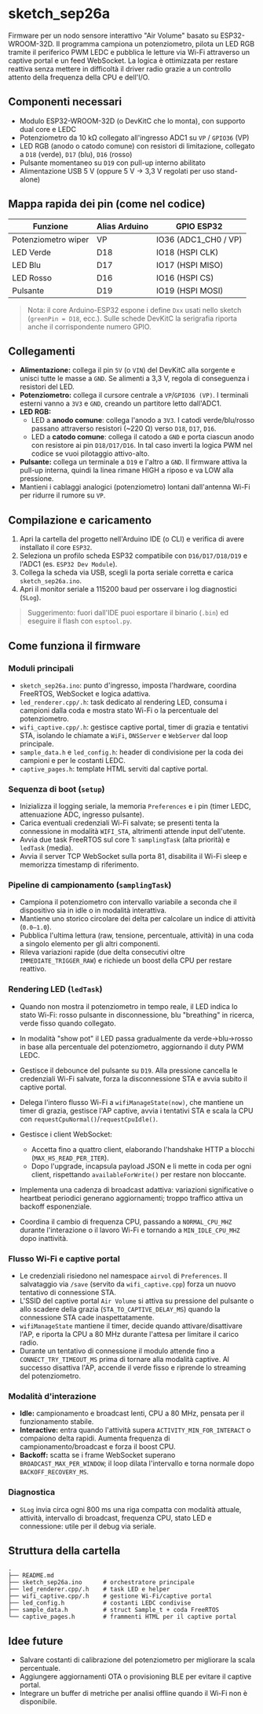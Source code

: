 # sketch_sep26a

Firmware per un nodo sensore interattivo "Air Volume" basato su ESP32-WROOM-32D. Il programma campiona un potenziometro, pilota un LED RGB tramite il periferico PWM LEDC e pubblica le letture via Wi-Fi attraverso un captive portal e un feed WebSocket. La logica è ottimizzata per restare reattiva senza mettere in difficoltà il driver radio grazie a un controllo attento della frequenza della CPU e dell'I/O.

## Componenti necessari
- Modulo ESP32-WROOM-32D (o DevKitC che lo monta), con supporto dual core e LEDC
- Potenziometro da 10 kΩ collegato all'ingresso ADC1 su `VP` / `GPIO36` (VP)
- LED RGB (anodo o catodo comune) con resistori di limitazione, collegato a `D18` (verde), `D17` (blu), `D16` (rosso)
- Pulsante momentaneo su `D19` con pull-up interno abilitato
- Alimentazione USB 5 V (oppure 5 V → 3,3 V regolati per uso stand-alone)

## Mappa rapida dei pin (come nel codice)
| Funzione            | Alias Arduino | GPIO ESP32 |
|---------------------|---------------|------------|
| Potenziometro wiper | VP            | IO36 (ADC1_CH0 / VP) |
| LED Verde           | D18           | IO18 (HSPI CLK)      |
| LED Blu             | D17           | IO17 (HSPI MISO)     |
| LED Rosso           | D16           | IO16 (HSPI CS)       |
| Pulsante            | D19           | IO19 (HSPI MOSI)     |

> Nota: il core Arduino-ESP32 espone i define `Dxx` usati nello sketch (`greenPin = D18`, ecc.). Sulle schede DevKitC la serigrafia riporta anche il corrispondente numero GPIO.

## Collegamenti
- **Alimentazione:** collega il pin `5V` (o `VIN`) del DevKitC alla sorgente e unisci tutte le masse a `GND`. Se alimenti a 3,3 V, regola di conseguenza i resistori del LED.
- **Potenziometro:** collega il cursore centrale a `VP`/`GPIO36 (VP)`. I terminali esterni vanno a `3V3` e `GND`, creando un partitore letto dall'ADC1.
- **LED RGB:**
  - LED a **anodo comune**: collega l'anodo a `3V3`. I catodi verde/blu/rosso passano attraverso resistori (~220 Ω) verso `D18`, `D17`, `D16`.
  - LED a **catodo comune**: collega il catodo a `GND` e porta ciascun anodo con resistore ai pin `D18/D17/D16`. In tal caso inverti la logica PWM nel codice se vuoi pilotaggio attivo-alto.
- **Pulsante:** collega un terminale a `D19` e l'altro a `GND`. Il firmware attiva la pull-up interna, quindi la linea rimane HIGH a riposo e va LOW alla pressione.
- Mantieni i cablaggi analogici (potenziometro) lontani dall'antenna Wi-Fi per ridurre il rumore su `VP`.

## Compilazione e caricamento
1. Apri la cartella del progetto nell'Arduino IDE (o CLI) e verifica di avere installato il core `ESP32`.
2. Seleziona un profilo scheda ESP32 compatibile con `D16/D17/D18/D19` e l'ADC1 (es. `ESP32 Dev Module`).
3. Collega la scheda via USB, scegli la porta seriale corretta e carica `sketch_sep26a.ino`.
4. Apri il monitor seriale a 115200 baud per osservare i log diagnostici (`SLog`).

> Suggerimento: fuori dall'IDE puoi esportare il binario (`.bin`) ed eseguire il flash con `esptool.py`.

## Come funziona il firmware
### Moduli principali
- `sketch_sep26a.ino`: punto d'ingresso, imposta l'hardware, coordina FreeRTOS, WebSocket e logica adattiva.
- `led_renderer.cpp/.h`: task dedicato al rendering LED, consuma i campioni dalla coda e mostra stato Wi-Fi o la percentuale del potenziometro.
- `wifi_captive.cpp/.h`: gestisce captive portal, timer di grazia e tentativi STA, isolando le chiamate a `WiFi`, `DNSServer` e `WebServer` dal loop principale.
- `sample_data.h` e `led_config.h`: header di condivisione per la coda dei campioni e per le costanti LEDC.
- `captive_pages.h`: template HTML serviti dal captive portal.
### Sequenza di boot (`setup`)
- Inizializza il logging seriale, la memoria `Preferences` e i pin (timer LEDC, attenuazione ADC, ingresso pulsante).
- Carica eventuali credenziali Wi-Fi salvate; se presenti tenta la connessione in modalità `WIFI_STA`, altrimenti attende input dell'utente.
- Avvia due task FreeRTOS sul core 1: `samplingTask` (alta priorità) e `ledTask` (media).
- Avvia il server TCP WebSocket sulla porta 81, disabilita il Wi-Fi sleep e memorizza timestamp di riferimento.

### Pipeline di campionamento (`samplingTask`)
- Campiona il potenziometro con intervallo variabile a seconda che il dispositivo sia in idle o in modalità interattiva.
- Mantiene uno storico circolare dei delta per calcolare un indice di attività (`0.0‒1.0`).
- Pubblica l'ultima lettura (raw, tensione, percentuale, attività) in una coda a singolo elemento per gli altri componenti.
- Rileva variazioni rapide (due delta consecutivi oltre `IMMEDIATE_TRIGGER_RAW`) e richiede un boost della CPU per restare reattivo.

### Rendering LED (`ledTask`)
- Quando non mostra il potenziometro in tempo reale, il LED indica lo stato Wi-Fi: rosso pulsante in disconnessione, blu "breathing" in ricerca, verde fisso quando collegato.
- In modalità "show pot" il LED passa gradualmente da verde→blu→rosso in base alla percentuale del potenziometro, aggiornando il duty PWM LEDC.

- Gestisce il debounce del pulsante su `D19`. Alla pressione cancella le credenziali Wi-Fi salvate, forza la disconnessione STA e avvia subito il captive portal.
- Delega l'intero flusso Wi-Fi a `wifiManageState(now)`, che mantiene un timer di grazia, gestisce l'AP captive, avvia i tentativi STA e scala la CPU con `requestCpuNormal()`/`requestCpuIdle()`.
- Gestisce i client WebSocket:
  - Accetta fino a quattro client, elaborando l'handshake HTTP a blocchi (`MAX_HS_READ_PER_ITER`).
  - Dopo l'upgrade, incapsula payload JSON e li mette in coda per ogni client, rispettando `availableForWrite()` per restare non bloccante.
- Implementa una cadenza di broadcast adattiva: variazioni significative o heartbeat periodici generano aggiornamenti; troppo traffico attiva un backoff esponenziale.
- Coordina il cambio di frequenza CPU, passando a `NORMAL_CPU_MHZ` durante l'interazione o il lavoro Wi-Fi e tornando a `MIN_IDLE_CPU_MHZ` dopo inattività.

### Flusso Wi-Fi e captive portal
- Le credenziali risiedono nel namespace `airvol` di `Preferences`. Il salvataggio via `/save` (servito da `wifi_captive.cpp`) forza un nuovo tentativo di connessione STA.
- L'SSID del captive portal `Air Volume` si attiva su pressione del pulsante o allo scadere della grazia (`STA_TO_CAPTIVE_DELAY_MS`) quando la connessione STA cade inaspettatamente.
- `wifiManageState` mantiene il timer, decide quando attivare/disattivare l'AP, e riporta la CPU a 80 MHz durante l'attesa per limitare il carico radio.
- Durante un tentativo di connessione il modulo attende fino a `CONNECT_TRY_TIMEOUT_MS` prima di tornare alla modalità captive. Al successo disattiva l'AP, accende il verde fisso e riprende lo streaming del potenziometro.

### Modalità d'interazione
- **Idle:** campionamento e broadcast lenti, CPU a 80 MHz, pensata per il funzionamento stabile.
- **Interactive:** entra quando l'attività supera `ACTIVITY_MIN_FOR_INTERACT` o compaiono delta rapidi. Aumenta frequenza di campionamento/broadcast e forza il boost CPU.
- **Backoff:** scatta se i frame WebSocket superano `BROADCAST_MAX_PER_WINDOW`; il loop dilata l'intervallo e torna normale dopo `BACKOFF_RECOVERY_MS`.

### Diagnostica
- `SLog` invia circa ogni 800 ms una riga compatta con modalità attuale, attività, intervallo di broadcast, frequenza CPU, stato LED e connessione: utile per il debug via seriale.

## Struttura della cartella
```
.
├── README.md
├── sketch_sep26a.ino      # orchestratore principale
├── led_renderer.cpp/.h    # task LED e helper
├── wifi_captive.cpp/.h    # gestione Wi-Fi/captive portal
├── led_config.h           # costanti LEDC condivise
├── sample_data.h          # struct Sample_t + coda FreeRTOS
└── captive_pages.h        # frammenti HTML per il captive portal
```

## Idee future
- Salvare costanti di calibrazione del potenziometro per migliorare la scala percentuale.
- Aggiungere aggiornamenti OTA o provisioning BLE per evitare il captive portal.
- Integrare un buffer di metriche per analisi offline quando il Wi-Fi non è disponibile.
